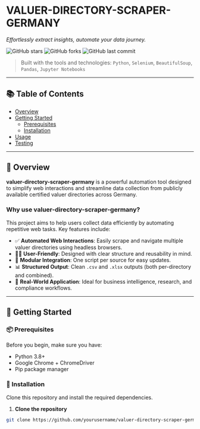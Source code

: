 # VALUER-DIRECTORY-SCRAPER-GERMANY

_Effortlessly extract insights, automate your data journey._

![GitHub stars](https://img.shields.io/github/stars/yourusername/valuer-directory-scraper-germany?style=social)
![GitHub forks](https://img.shields.io/github/forks/yourusername/valuer-directory-scraper-germany?style=social)
![GitHub last commit](https://img.shields.io/github/last-commit/yourusername/valuer-directory-scraper-germany?style=flat)

> Built with the tools and technologies:
> `Python`, `Selenium`, `BeautifulSoup`, `Pandas`, `Jupyter Notebooks`

---

## 📚 Table of Contents

- [Overview](#overview)
- [Getting Started](#getting-started)
  - [Prerequisites](#prerequisites)
  - [Installation](#installation)
- [Usage](#usage)
- [Testing](#testing)

---

## 🧠 Overview

**valuer-directory-scraper-germany** is a powerful automation tool designed to simplify web interactions and streamline data collection from publicly available certified valuer directories across Germany.

### Why use valuer-directory-scraper-germany?

This project aims to help users collect data efficiently by automating repetitive web tasks. Key features include:

- ✅ **Automated Web Interactions**: Easily scrape and navigate multiple valuer directories using headless browsers.
- 🧑‍💻 **User-Friendly**: Designed with clear structure and reusability in mind.
- 🔌 **Modular Integration**: One script per source for easy updates.
- 📊 **Structured Output**: Clean `.csv` and `.xlsx` outputs (both per-directory and combined).
- 🚀 **Real-World Application**: Ideal for business intelligence, research, and compliance workflows.

---

## 🚀 Getting Started

### 📦 Prerequisites

Before you begin, make sure you have:

- Python 3.8+
- Google Chrome + ChromeDriver
- Pip package manager

### 🔧 Installation

Clone this repository and install the required dependencies.

1. **Clone the repository**

```bash
git clone https://github.com/yourusername/valuer-directory-scraper-germany.git
